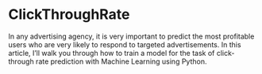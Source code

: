 # ClickThroughRate
In any advertising agency, it is very important to predict the most profitable users who are very likely to respond to targeted advertisements. In this article, I’ll walk you through how to train a model for the task of click-through rate prediction with Machine Learning using Python.
